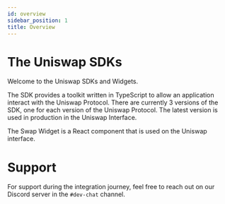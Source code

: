 ```yaml
---
id: overview
sidebar_position: 1
title: Overview
---
```


# The Uniswap SDKs

Welcome to the Uniswap SDKs and Widgets.


The SDK provides a toolkit written in TypeScript to allow an application interact with the Uniswap Protocol.
There are currently 3 versions of the SDK, one for each version of the Uniswap Protocol.
The latest version is used in production in the Uniswap Interface.

The Swap Widget is a React component that is used on the Uniswap interface.

# Support

For support during the integration journey, feel free to reach out on our Discord server in the `#dev-chat` channel.